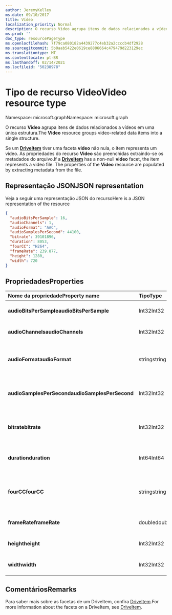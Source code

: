 ```yaml
---
author: JeremyKelley
ms.date: 09/10/2017
title: Vídeo
localization_priority: Normal
description: O recurso Video agrupa itens de dados relacionados a vídeos em uma única estrutura.
ms.prod: ''
doc_type: resourcePageType
ms.openlocfilehash: 7f79ca080182a4439277c4eb32a2ccccb4df2928
ms.sourcegitcommit: 5b0aab5422e0619ce8806664c479479d223129ec
ms.translationtype: MT
ms.contentlocale: pt-BR
ms.lasthandoff: 02/14/2021
ms.locfileid: "50238978"
---
```

# <a name="video-resource-type"></a><span data-ttu-id="437c6-103">Tipo de recurso Video</span><span class="sxs-lookup"><span data-stu-id="437c6-103">Video resource type</span></span>

<span data-ttu-id="437c6-104">Namespace: microsoft.graph</span><span class="sxs-lookup"><span data-stu-id="437c6-104">Namespace: microsoft.graph</span></span>

<span data-ttu-id="437c6-105">O recurso **Video** agrupa itens de dados relacionados a vídeos em uma única estrutura.</span><span class="sxs-lookup"><span data-stu-id="437c6-105">The **Video** resource groups video-related data items into a single structure.</span></span>

<span data-ttu-id="437c6-p101">Se um [**DriveItem**](driveitem.md) tiver uma faceta **video** não nula, o item representa um vídeo. As propriedades do recurso **Video** são preenchidas extraindo-se os metadados do arquivo.</span><span class="sxs-lookup"><span data-stu-id="437c6-p101">If a [**DriveItem**](driveitem.md) has a non-null **video** facet, the item represents a video file. The properties of the **Video** resource are populated by extracting metadata from the file.</span></span>

## <a name="json-representation"></a><span data-ttu-id="437c6-108">Representação JSON</span><span class="sxs-lookup"><span data-stu-id="437c6-108">JSON representation</span></span>

<span data-ttu-id="437c6-109">Veja a seguir uma representação JSON do recurso</span><span class="sxs-lookup"><span data-stu-id="437c6-109">Here is a JSON representation of the resource</span></span>

<!-- {
  "blockType": "resource",
  "optionalProperties": [  ],
  "@odata.type": "microsoft.graph.video"
}-->

```json
{
  "audioBitsPerSample": 16,
  "audioChannels": 1,
  "audioFormat": "AAC",
  "audioSamplesPerSecond": 44100,
  "bitrate": 39101896,
  "duration": 8053,
  "fourCC": "H264",
  "frameRate": 239.877,
  "height": 1280,
  "width": 720
}
```

## <a name="properties"></a><span data-ttu-id="437c6-110">Propriedades</span><span class="sxs-lookup"><span data-stu-id="437c6-110">Properties</span></span>

| <span data-ttu-id="437c6-111">Nome da propriedade</span><span class="sxs-lookup"><span data-stu-id="437c6-111">Property name</span></span>             | <span data-ttu-id="437c6-112">Tipo</span><span class="sxs-lookup"><span data-stu-id="437c6-112">Type</span></span>   | <span data-ttu-id="437c6-113">Descrição</span><span class="sxs-lookup"><span data-stu-id="437c6-113">Description</span></span>
|:--------------------------|:-------|:----------------------------------------
| <span data-ttu-id="437c6-114">**audioBitsPerSample**</span><span class="sxs-lookup"><span data-stu-id="437c6-114">**audioBitsPerSample**</span></span>    | <span data-ttu-id="437c6-115">Int32</span><span class="sxs-lookup"><span data-stu-id="437c6-115">Int32</span></span>  | <span data-ttu-id="437c6-116">Número de bits áudio por amostra.</span><span class="sxs-lookup"><span data-stu-id="437c6-116">Number of audio bits per sample.</span></span>
| <span data-ttu-id="437c6-117">**audioChannels**</span><span class="sxs-lookup"><span data-stu-id="437c6-117">**audioChannels**</span></span>         | <span data-ttu-id="437c6-118">Int32</span><span class="sxs-lookup"><span data-stu-id="437c6-118">Int32</span></span>  | <span data-ttu-id="437c6-119">Número de canais de áudio.</span><span class="sxs-lookup"><span data-stu-id="437c6-119">Number of audio channels.</span></span>
| <span data-ttu-id="437c6-120">**audioFormat**</span><span class="sxs-lookup"><span data-stu-id="437c6-120">**audioFormat**</span></span>           | <span data-ttu-id="437c6-121">string</span><span class="sxs-lookup"><span data-stu-id="437c6-121">string</span></span> | <span data-ttu-id="437c6-122">Nome do formato áudio (AAC, MP3, etc.).</span><span class="sxs-lookup"><span data-stu-id="437c6-122">Name of the audio format (AAC, MP3, etc.).</span></span>
| <span data-ttu-id="437c6-123">**audioSamplesPerSecond**</span><span class="sxs-lookup"><span data-stu-id="437c6-123">**audioSamplesPerSecond**</span></span> | <span data-ttu-id="437c6-124">Int32</span><span class="sxs-lookup"><span data-stu-id="437c6-124">Int32</span></span>  | <span data-ttu-id="437c6-125">Número de amostras de áudio por segundo.</span><span class="sxs-lookup"><span data-stu-id="437c6-125">Number of audio samples per second.</span></span>
| <span data-ttu-id="437c6-126">**bitrate**</span><span class="sxs-lookup"><span data-stu-id="437c6-126">**bitrate**</span></span>               | <span data-ttu-id="437c6-127">Int32</span><span class="sxs-lookup"><span data-stu-id="437c6-127">Int32</span></span>  | <span data-ttu-id="437c6-128">Taxa de bits do vídeo em bits por segundo.</span><span class="sxs-lookup"><span data-stu-id="437c6-128">Bit rate of the video in bits per second.</span></span>
| <span data-ttu-id="437c6-129">**duration**</span><span class="sxs-lookup"><span data-stu-id="437c6-129">**duration**</span></span>              | <span data-ttu-id="437c6-130">Int64</span><span class="sxs-lookup"><span data-stu-id="437c6-130">Int64</span></span>  | <span data-ttu-id="437c6-131">Duração do arquivo em milissegundos.</span><span class="sxs-lookup"><span data-stu-id="437c6-131">Duration of the file in milliseconds.</span></span>
| <span data-ttu-id="437c6-132">**fourCC**</span><span class="sxs-lookup"><span data-stu-id="437c6-132">**fourCC**</span></span>                | <span data-ttu-id="437c6-133">string</span><span class="sxs-lookup"><span data-stu-id="437c6-133">string</span></span> | <span data-ttu-id="437c6-134">Nome do formato de vídeo "Código de quatro caracteres".</span><span class="sxs-lookup"><span data-stu-id="437c6-134">"Four character code" name of the video format.</span></span>
| <span data-ttu-id="437c6-135">**frameRate**</span><span class="sxs-lookup"><span data-stu-id="437c6-135">**frameRate**</span></span>             | <span data-ttu-id="437c6-136">double</span><span class="sxs-lookup"><span data-stu-id="437c6-136">double</span></span> | <span data-ttu-id="437c6-137">Taxa de quadros do vídeo.</span><span class="sxs-lookup"><span data-stu-id="437c6-137">Frame rate of the video.</span></span>
| <span data-ttu-id="437c6-138">**height**</span><span class="sxs-lookup"><span data-stu-id="437c6-138">**height**</span></span>                | <span data-ttu-id="437c6-139">Int32</span><span class="sxs-lookup"><span data-stu-id="437c6-139">Int32</span></span>  | <span data-ttu-id="437c6-140">A altura do vídeo em pixels.</span><span class="sxs-lookup"><span data-stu-id="437c6-140">Height of the video, in pixels.</span></span>
| <span data-ttu-id="437c6-141">**width**</span><span class="sxs-lookup"><span data-stu-id="437c6-141">**width**</span></span>                 | <span data-ttu-id="437c6-142">Int32</span><span class="sxs-lookup"><span data-stu-id="437c6-142">Int32</span></span>  | <span data-ttu-id="437c6-143">A largura do vídeo em pixels.</span><span class="sxs-lookup"><span data-stu-id="437c6-143">Width of the video, in pixels.</span></span>

[item-resource]: ../resources/driveitem.md

## <a name="remarks"></a><span data-ttu-id="437c6-144">Comentários</span><span class="sxs-lookup"><span data-stu-id="437c6-144">Remarks</span></span>

<span data-ttu-id="437c6-145">Para saber mais sobre as facetas de um DriveItem, confira [DriveItem](driveitem.md).</span><span class="sxs-lookup"><span data-stu-id="437c6-145">For more information about the facets on a DriveItem, see [DriveItem](driveitem.md).</span></span>

<!-- {
  "type": "#page.annotation",
  "description": "The video facet provides information about the properties of a video file.",
  "keywords": "bitrate,duration,size,video",
  "section": "documentation",
  "tocPath": "Facets/Video"
} -->


